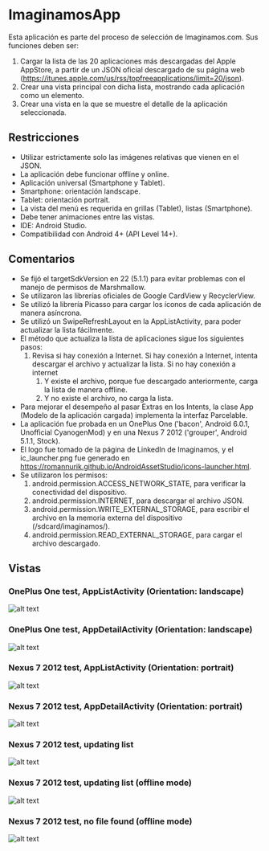 # ImaginamosApp
Esta aplicación es parte del proceso de selección de Imaginamos.com.
Sus funciones deben ser:

1. Cargar la lista de las 20 aplicaciones más descargadas del Apple AppStore, a partir de un JSON oficial descargado de su página web (https://itunes.apple.com/us/rss/topfreeapplications/limit=20/json).
2. Crear una vista principal con dicha lista, mostrando cada aplicación como un elemento.
3. Crear una vista en la que se muestre el detalle de la aplicación seleccionada.

## Restricciones
* Utilizar estrictamente solo las imágenes relativas que vienen en el JSON.
* La aplicación debe funcionar offline y online.
* Aplicación universal (Smartphone y Tablet).
* Smartphone: orientación landscape.
* Tablet: orientación portrait.
* La vista del menú es requerida en grillas (Tablet), listas (Smartphone).
* Debe tener animaciones entre las vistas.
* IDE: Android Studio.
* Compatibilidad con Android 4+ (API Level 14+).

## Comentarios
* Se fijó el targetSdkVersion en 22 (5.1.1) para evitar problemas con el manejo de permisos de Marshmallow.
* Se utilizaron las librerías oficiales de Google CardView y RecyclerView.
* Se utilizó la librería Picasso para cargar los íconos de cada aplicación de manera asíncrona.
* Se utilizó un SwipeRefreshLayout en la AppListActivity, para poder actualizar la lista fácilmente.
* El método que actualiza la lista de aplicaciones sigue los siguientes pasos:
  1. Revisa si hay conexión a Internet. Si hay conexión a Internet, intenta descargar el archivo y actualizar la lista. Si no hay conexión a internet
      1. Y existe el archivo, porque fue descargado anteriormente, carga la lista de manera offline.
      2. Y no existe el archivo, no carga la lista.
* Para mejorar el desempeño al pasar Extras en los Intents, la clase App (Modelo de la aplicación cargada) implementa la interfaz Parcelable.
* La aplicación fue probada en un OnePlus One ('bacon', Android 6.0.1, Unofficial CyanogenMod) y en una Nexus 7 2012 ('grouper', Android 5.1.1, Stock).
* El logo fue tomado de la página de LinkedIn de Imaginamos, y el ic_launcher.png fue generado en https://romannurik.github.io/AndroidAssetStudio/icons-launcher.html.
* Se utilizaron los permisos:
  1. android.permission.ACCESS_NETWORK_STATE, para verificar la conectividad del dispositivo.
  2. android.permission.INTERNET, para descargar el archivo JSON.
  3. android.permission.WRITE_EXTERNAL_STORAGE, para escribir el archivo en la memoria externa del dispositivo (/sdcard/imaginamos/).
  4. android.permission.READ_EXTERNAL_STORAGE, para cargar el archivo descargado.

## Vistas
### OnePlus One test, AppListActivity (Orientation: landscape)
![alt text](http://i.imgur.com/ffQDfCP.png "OnePlus One test, AppListActivity (Orientation: landscape)")
### OnePlus One test, AppDetailActivity (Orientation: landscape)
![alt text](http://i.imgur.com/fo4XBRA.png "OnePlus One test, AppDetailActivity (Orientation: landscape)")
### Nexus 7 2012 test, AppListActivity (Orientation: portrait)
![alt text](http://i.imgur.com/Y0196FO.png "Nexus 7 2012 test, AppListActivity  (Orientation: portrait)")
### Nexus 7 2012 test, AppDetailActivity (Orientation: portrait) 
![alt text](http://i.imgur.com/qfqLmcP.png "Nexus 7 2012 test, AppDetailActivity (Orientation: portrait) ")
### Nexus 7 2012 test, updating list 
![alt text](http://i.imgur.com/gyMKZhW.png "Nexus 7 2012 test, updating list")
### Nexus 7 2012 test, updating list (offline mode) 
![alt text](http://i.imgur.com/kR29MqU.png "Nexus 7 2012 test, updating list (offline mode)")
### Nexus 7 2012 test, no file found (offline mode)
![alt text](http://i.imgur.com/J3amfeg.png "Nexus 7 2012 test, no file found (offline mode)")
